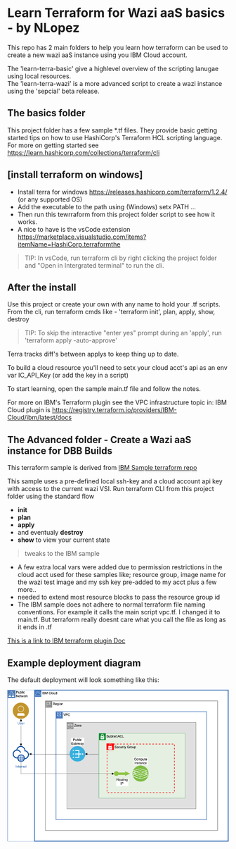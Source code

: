 # Learn Terraform for Wazi aaS basics - by NLopez 
This repo has 2 main folders to help you learn how terraform can be used to create a new wazi aaS instance using you IBM Cloud account. 

The 'learn-terra-basic' give a highlevel overview of the scripting lanugae using local resources.  
The 'learn-terra-wazi' is a more advanced script to create a wazi instance using the 'sepcial' beta release.  


## The basics folder 
This project folder has a few sample *.tf files.  They  provide basic getting started tips on how to use HashiCorp's Terraform HCL scripting language. For more on getting started see https://learn.hashicorp.com/collections/terraform/cli


## [install terraform on windows] 
- Install terra for windows https://releases.hashicorp.com/terraform/1.2.4/  (or any supported OS)
- Add the executable to the path using (Windows) setx PATH ...
- Then run this tewrraform from this project folder script to see how it works.  
- A nice to have is the vsCode extension https://marketplace.visualstudio.com/items?itemName=HashiCorp.terraformthe 

>TIP: In vsCode, run terraform cli by right clicking the project folder and "Open in Intergrated terminal" to run the cli. 

## After the install
Use this project or create your own with any name to hold your .tf scripts. From the cli, run terraform cmds like  -  'terraform init', plan, apply, show, destroy  

>TIP: To skip the interactive "enter yes" prompt during an 'apply', run 'terraform apply -auto-approve'

Terra tracks diff's between applys to keep thing up to date.

To build a cloud resource you'll need to setx  your cloud acct's api as an env var IC_API_Key (or add the key in a script)

To start learning, open the sample main.tf file and follow the notes. 

For more on IBM's Terraform plugin see the VPC infrastructure topic in:
   IBM Cloud plugin is https://registry.terraform.io/providers/IBM-Cloud/ibm/latest/docs


## The Advanced folder  - Create a Wazi aaS instance for DBB Builds
This terraform sample is derived from [IBM Sample terraform repo](https://cloud.ibm.com/docs/ibm-cloud-provider-for-terraform?topic=ibm-cloud-provider-for-terraform-sample_vpc_config)

This sample uses a pre-defined local ssh-key and a cloud account api key with access to the current wazi VSI. 
Run terraform CLI from this project folder using the standard flow 
   - **init**
   - **plan**
   - **apply**  
   - and eventualy **destroy**
   - **show** to view your current state 

>tweaks to the IBM sample
+ A few extra local vars were added due to permission restrictions in the cloud acct used for these samples  like; resource group, image name for the wazi test image and my ssh key pre-added to my acct plus a few more.. 
+ needed to extend most resource blocks to pass the resource group id
+ The IBM sample does not adhere to normal terraform file naming conventions. For example it calls the main script vpc.tf.  I changed it to main.tf.  But terraform really doesnt care what you call the file as long as it ends in .tf 

[This is a link to IBM terraform plugin Doc](https://cloud.ibm.com/docs/ibm-cloud-provider-for-terraform?topic=ibm-cloud-provider-for-terraform-provider-template#code-snippets)


## Example deployment diagram
The default deployment will look something like this:

![Diagram of deployment](vpc-gen2-example.png)
